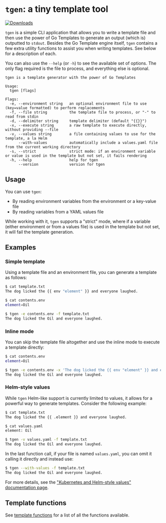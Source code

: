 # `tgen`: a tiny template tool

[![Downloads](https://img.shields.io/github/downloads/patrickdappollonio/tgen/total?color=blue&logo=github&style=flat-square)](https://github.com/patrickdappollonio/tgen/releases)

`tgen` is a simple CLI application that allows you to write a template file and then use the power of Go Templates to generate an output (which is) outputted to `stdout`. Besides the Go Template engine itself, `tgen` contains a few extra utility functions to assist you when writing templates. See below for a description of each.

You can also use the `--help` (or `-h`) to see the available set of options. The only flag required is the file to process, and everything else is optional.

```
tgen is a template generator with the power of Go Templates

Usage:
  tgen [flags]

Flags:
  -e, --environment string   an optional environment file to use (key=value formatted) to perform replacements
  -f, --file string          the template file to process, or "-" to read from stdin
  -d, --delimiter string     template delimiter (default "{{}}")
  -x, --execute string       a raw template to execute directly, without providing --file
  -v, --values string        a file containing values to use for the template, a la Helm
      --with-values          automatically include a values.yaml file from the current working directory
  -s, --strict               strict mode: if an environment variable or value is used in the template but not set, it fails rendering
  -h, --help                 help for tgen
      --version              version for tgen
```

## Usage

You can use `tgen`:

* By reading environment variables from the environment or a key-value file
* By reading variables from a YAML values file

While working with it, `tgen` supports a "strict" mode, where if a variable (either environment or from a values file) is used in the template but not set, it will fail the template generation.

## Examples

### Simple template

Using a template file and an environment file, you can generate a template as follows:

```bash
$ cat template.txt
The dog licked the {{ env "element" }} and everyone laughed.

$ cat contents.env
element=Oil

$ tgen -e contents.env -f template.txt
The dog licked the Oil and everyone laughed.
```

### Inline mode

You can skip the template file altogether and use the inline mode to execute a template directly:

```bash
$ cat contents.env
element=Oil

$ tgen -e contents.env -x 'The dog licked the {{ env "element" }} and everyone laughed.'
The dog licked the Oil and everyone laughed.
```

### Helm-style values

While `tgen` Helm-like support is currently limited to values, it allows for a powerful way to generate templates. Consider the following example:

```bash
$ cat template.txt
The dog licked the {{ .element }} and everyone laughed.

$ cat values.yaml
element: Oil

$ tgen -v values.yaml -f template.txt
The dog licked the Oil and everyone laughed.
```

In the last function call, if your file is named `values.yaml`, you can omit it calling it directly and instead use:

```bash
$ tgen --with-values -f template.txt
The dog licked the Oil and everyone laughed.
```

For more details, see the ["Kubernetes and Helm-style values" documentation page](docs/helm-style-values.md).

## Template functions

See [template functions](docs/functions.md) for a list of all the functions available.
